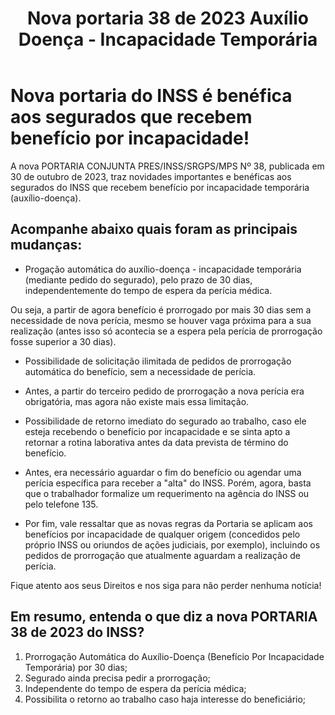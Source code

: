 ﻿---
title: "Nova portaria 38 de 2023 Auxílio Doença - Incapacidade Temporária"
layout: post
permalink: /nova-portaria-2023-auxilio-doenca-prorrogacao/
description: "Nova portaria do INSS é benéfica aos segurados que recebem benefício por incapacidade!"
tags: INSS, Auxílio Doença, Benefício por Incapacidade, Prorrogação, Portaria 38/2023
---

# Nova portaria do INSS é benéfica aos segurados que recebem benefício por incapacidade!

A nova PORTARIA CONJUNTA PRES/INSS/SRGPS/MPS Nº 38, publicada em 30 de outubro de 2023, traz novidades importantes e benéficas aos segurados do INSS que recebem benefício por incapacidade temporária (auxílio-doença).

## Acompanhe abaixo quais foram as principais mudanças:

* Progação automática do auxílio-doença - incapacidade temporária (mediante pedido do segurado), pelo prazo de 30 dias, independentemente do tempo de espera da perícia médica.

Ou seja, a partir de agora benefício é prorrogado por mais 30 dias sem a necessidade de nova perícia, mesmo se houver vaga próxima para a sua realização (antes isso só acontecia se a espera pela perícia de prorrogação fosse superior a 30 dias).

* Possibilidade de solicitação ilimitada de pedidos de prorrogação automática do benefício, sem a necessidade de perícia.

* Antes, a partir do terceiro pedido de prorrogação a nova perícia era obrigatória, mas agora não existe mais essa limitação.

* Possibilidade de retorno imediato do segurado ao trabalho, caso ele esteja recebendo o benefício por incapacidade e se sinta apto a retornar a rotina laborativa antes da data prevista de término do benefício.

* Antes, era necessário aguardar o fim do benefício ou agendar uma perícia específica para receber a "alta" do INSS. Porém, agora, basta que o trabalhador formalize um requerimento na agência do INSS ou pelo telefone 135.

* Por fim, vale ressaltar que as novas regras da Portaria se aplicam aos benefícios por incapacidade de qualquer origem (concedidos pelo próprio INSS ou oriundos de ações judiciais, por exemplo), incluindo os pedidos de prorrogação que atualmente aguardam a realização de perícia.

Fique atento aos seus Direitos e nos siga para não perder nenhuma notícia!

## Em resumo, entenda o que diz a nova PORTARIA 38 de 2023 do INSS?

1. Prorrogação Automática do Auxílio-Doença (Benefício Por Incapacidade Temporária) por 30 dias;
2. Segurado ainda precisa pedir a prorrogação;
3. Independente do tempo de espera da perícia médica;
4. Possibilita o retorno ao trabalho caso haja interesse do beneficiário;
